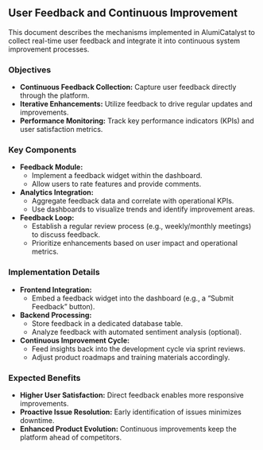 ## User Feedback and Continuous Improvement
This document describes the mechanisms implemented in AlumiCatalyst to collect real-time user feedback and integrate it into continuous system improvement processes.

### Objectives
- **Continuous Feedback Collection:** Capture user feedback directly through the platform.
- **Iterative Enhancements:** Utilize feedback to drive regular updates and improvements.
- **Performance Monitoring:** Track key performance indicators (KPIs) and user satisfaction metrics.

### Key Components
- **Feedback Module:**  
  - Implement a feedback widget within the dashboard.
  - Allow users to rate features and provide comments.
- **Analytics Integration:**  
  - Aggregate feedback data and correlate with operational KPIs.
  - Use dashboards to visualize trends and identify improvement areas.
- **Feedback Loop:**  
  - Establish a regular review process (e.g., weekly/monthly meetings) to discuss feedback.
  - Prioritize enhancements based on user impact and operational metrics.

### Implementation Details
- **Frontend Integration:**  
  - Embed a feedback widget into the dashboard (e.g., a “Submit Feedback” button).
- **Backend Processing:**  
  - Store feedback in a dedicated database table.
  - Analyze feedback with automated sentiment analysis (optional).
- **Continuous Improvement Cycle:**  
  - Feed insights back into the development cycle via sprint reviews.
  - Adjust product roadmaps and training materials accordingly.

### Expected Benefits
- **Higher User Satisfaction:** Direct feedback enables more responsive improvements.
- **Proactive Issue Resolution:** Early identification of issues minimizes downtime.
- **Enhanced Product Evolution:** Continuous improvements keep the platform ahead of competitors.
